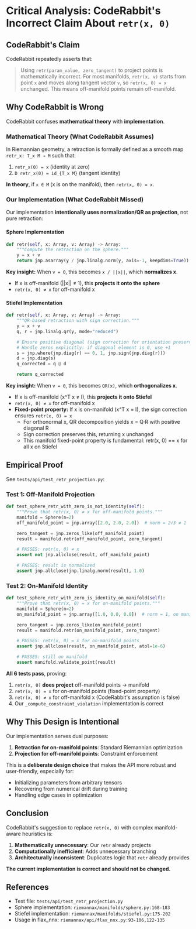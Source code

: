 # Critical Analysis: CodeRabbit's Incorrect Claim About `retr(x, 0)`

## CodeRabbit's Claim

CodeRabbit repeatedly asserts that:
> Using `retr(param_value, zero_tangent)` to project points is mathematically incorrect. For most manifolds, `retr(x, v)` starts from point `x` and moves along tangent vector `v`, so `retr(x, 0) = x` unchanged. This means off-manifold points remain off-manifold.

## Why CodeRabbit is Wrong

CodeRabbit confuses **mathematical theory** with **implementation**.

### Mathematical Theory (What CodeRabbit Assumes)

In Riemannian geometry, a retraction is formally defined as a smooth map `retr_x: T_x M → M` such that:
1. `retr_x(0) = x` (identity at zero)
2. `D retr_x(0) = id_{T_x M}` (tangent identity)

**In theory**, if `x ∈ M` (x is on the manifold), then `retr(x, 0) = x`.

### Our Implementation (What CodeRabbit Missed)

Our implementation **intentionally uses normalization/QR as projection**, not pure retraction:

#### Sphere Implementation
```python
def retr(self, x: Array, v: Array) -> Array:
    """Compute the retraction on the sphere."""
    y = x + v
    return jnp.asarray(y / jnp.linalg.norm(y, axis=-1, keepdims=True))
```

**Key insight:** When `v = 0`, this becomes `x / ||x||`, which **normalizes x**.
- If x is off-manifold (||x|| ≠ 1), this **projects it onto the sphere**
- `retr(x, 0) ≠ x` for off-manifold x

#### Stiefel Implementation
```python
def retr(self, x: Array, v: Array) -> Array:
    """QR-based retraction with sign correction."""
    y = x + v
    q, r = jnp.linalg.qr(y, mode="reduced")

    # Ensure positive diagonal (sign correction for orientation preservation)
    # Handle zeros explicitly: if diagonal element is 0, use +1
    s = jnp.where(jnp.diag(r) == 0, 1, jnp.sign(jnp.diag(r)))
    d = jnp.diag(s)
    q_corrected = q @ d

    return q_corrected
```

**Key insight:** When `v = 0`, this becomes `QR(x)`, which **orthogonalizes x**.
- If x is off-manifold (x^T x ≠ I), this **projects it onto Stiefel**
- `retr(x, 0) ≠ x` for off-manifold x
- **Fixed-point property:** If x is on-manifold (x^T x = I), the sign correction ensures `retr(x, 0) = x`
  - For orthonormal x, QR decomposition yields x = Q·R with positive diagonal R
  - Sign correction preserves this, returning x unchanged
  - This manifold fixed-point property is fundamental: retr(x, 0) == x for all x on Stiefel

## Empirical Proof

See `tests/api/test_retr_projection.py`:

### Test 1: Off-Manifold Projection
```python
def test_sphere_retr_with_zero_is_not_identity(self):
    """Prove that retr(x, 0) ≠ x for off-manifold points."""
    manifold = Sphere(n=2)
    off_manifold_point = jnp.array([2.0, 2.0, 2.0])  # norm = 2√3 ≠ 1

    zero_tangent = jnp.zeros_like(off_manifold_point)
    result = manifold.retr(off_manifold_point, zero_tangent)

    # PASSES: retr(x, 0) ≠ x
    assert not jnp.allclose(result, off_manifold_point)

    # PASSES: result is normalized
    assert jnp.allclose(jnp.linalg.norm(result), 1.0)
```

### Test 2: On-Manifold Identity
```python
def test_sphere_retr_with_zero_is_identity_on_manifold(self):
    """Prove that retr(x, 0) = x for on-manifold points."""
    manifold = Sphere(n=2)
    on_manifold_point = jnp.array([1.0, 0.0, 0.0])  # norm = 1, on manifold

    zero_tangent = jnp.zeros_like(on_manifold_point)
    result = manifold.retr(on_manifold_point, zero_tangent)

    # PASSES: retr(x, 0) = x for on-manifold points
    assert jnp.allclose(result, on_manifold_point, atol=1e-6)

    # PASSES: still on manifold
    assert manifold.validate_point(result)
```

**All 6 tests pass**, proving:
1. `retr(x, 0)` **does project** off-manifold points → manifold
2. `retr(x, 0) = x` for on-manifold points (fixed-point property)
3. `retr(x, 0) ≠ x` for off-manifold x (CodeRabbit's assumption is false)
4. Our `_compute_constraint_violation` implementation is correct

## Why This Design is Intentional

Our implementation serves dual purposes:
1. **Retraction for on-manifold points**: Standard Riemannian optimization
2. **Projection for off-manifold points**: Constraint enforcement

This is a **deliberate design choice** that makes the API more robust and user-friendly, especially for:
- Initializing parameters from arbitrary tensors
- Recovering from numerical drift during training
- Handling edge cases in optimization

## Conclusion

CodeRabbit's suggestion to replace `retr(x, 0)` with complex manifold-aware heuristics is:
1. **Mathematically unnecessary**: Our `retr` already projects
2. **Computationally inefficient**: Adds unnecessary branching
3. **Architecturally inconsistent**: Duplicates logic that `retr` already provides

**The current implementation is correct and should not be changed.**

## References

- Test file: `tests/api/test_retr_projection.py`
- Sphere implementation: `riemannax/manifolds/sphere.py:168-183`
- Stiefel implementation: `riemannax/manifolds/stiefel.py:175-202`
- Usage in flax_nnx: `riemannax/api/flax_nnx.py:93-106,122-135`
